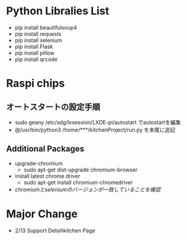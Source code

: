 # Python Libralies List
- pip install beautifulsoup4  
- pip install requests  
- pip install selenium  
- pip install Flask  
- pip install pillow  
- pip install qrcode  

# Raspi chips  
## オートスタートの設定手順  
- sudo geany /etc/xdg/lxsession/LXDE-pi/autostart でautostartを編集  
- @/usr/bin/python3 /home/***/kitchenProject/run.py を末尾に追記  

## Additional Packages 
- upgrade-chromium
    - sudo apt-get dist-upgrade chromium-browser
- install latest chrome driver
    - sudo apt-get install chromium-chromedriver  
- *chromiumとseleniumのバージョンが一致していることを確認*  

# Major Change
- 2/13 Support Delishkitchen Page


    
